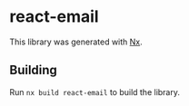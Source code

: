 # react-email

This library was generated with [Nx](https://nx.dev).

## Building

Run `nx build react-email` to build the library.

